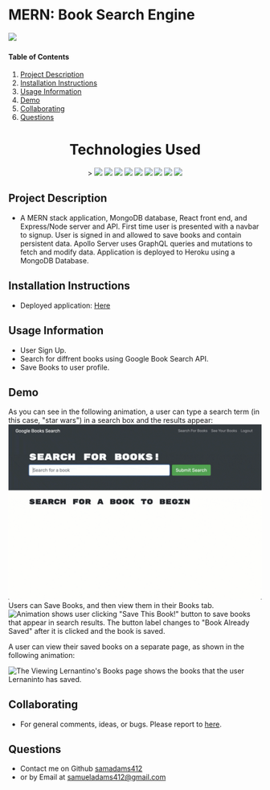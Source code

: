 # MERN: Book Search Engine

![](https://img.shields.io/badge/License-MIT-yellowgreen)

#### Table of Contents

1. [Project Description](#project-description)
2. [Installation Instructions](#installation-instructions)
3. [Usage Information](#usage-information)
4. [Demo](#demo)
5. [Collaborating](#collaborating)
6. [Questions](#questions)

<h1 align="center">Technologies Used</h1>
<p align="center">
    >
    <img src="https://img.shields.io/badge/React.js-blue" />
    <img src="https://img.shields.io/badge/GraphQL-pink" />
    <img src="https://img.shields.io/badge/ApolloServer-black" />
    <img src="https://img.shields.io/badge/MongoDB-green" />
    <img src="https://img.shields.io/badge/Express.js-orange" />
    <img src="https://img.shields.io/badge/Mongoose-darkred" />
    <img src="https://img.shields.io/badge/Node.js-red" />
    <img src="https://img.shields.io/badge/Heroku-purple" />
    <img src="https://img.shields.io/badge/Google Books API-Green" />
</p>

## Project Description

- A MERN stack application, MongoDB database, React front end, and Express/Node server and API. First time user is presented with a navbar to signup. User is signed in and allowed to save books and contain persistent data. Apollo Server uses GraphQL queries and mutations to fetch and modify data. Application is deployed to Heroku using a MongoDB Database. 

## Installation Instructions

- Deployed application: [Here](https://protected-thicket-92650.herokuapp.com/)

## Usage Information

- User Sign Up.
- Search for diffrent books using Google Book Search API.
- Save Books to user profile.

## Demo


As you can see in the following animation, a user can type a search term (in this case, "star wars") in a search box and the results appear:
![Animation shows "star wars" typed into a search box and books about Star Wars appearing as results.](./assets/images/demo1.gif)
Users can Save Books, and then view them in their Books tab.
![Animation shows user clicking "Save This Book!" button to save books that appear in search results. The button label changes to "Book Already Saved" after it is clicked and the book is saved.](./assets/images/demo2.gif)

A user can view their saved books on a separate page, as shown in the following animation:

![The Viewing Lernantino's Books page shows the books that the user Lernaninto has saved.](./assets/images/demo3.gif)

## Collaborating

- For general comments, ideas, or bugs. Please report to [here](https://github.com/samadams412/bookSearchEng/issues).

## Questions

- Contact me on Github [samadams412](https://github.com/samadams412)
- or by Email at samueladams412@gmail.com